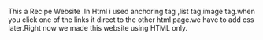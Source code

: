 This a Recipe Website .In Html i used anchoring tag ,list tag,image tag.when you click one of the links it direct to the other html page.we have to add css later.Right now we made this website using HTML only. 